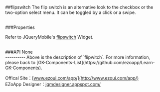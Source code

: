 ##flipswitch
The flip switch is an alternative look to the checkbox or the two-option select menu. It can be toggled by a click or a swipe. 

<br/>
###Properties

Refer to JQueryMobile's [flipswitch](http://api.jquerymobile.com/flipswitch/) Widget.

<br/>
###API
None

<br/>
----------
Above is the description of `flipwitch`. For more information, please back to [GK-Components-List](https://github.com/ezoapp/Learn-GK-Components).

Offical Site：[www.ezoui.com/app/](http://www.ezoui.com/app/)  
EZoApp Designer：[jqmdesigner.appspot.com/](http://jqmdesigner.appspot.com/)




